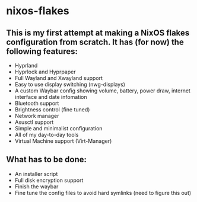# nixos-flakes
## This is my first attempt at making a NixOS flakes configuration from scratch. It has (for now) the following features: 
- Hyprland
- Hyprlock and Hyprpaper
- Full Wayland and Xwayland support
- Easy to use display switching (nwg-displays)
- A custom Waybar config showing volume, battery, power draw, internet interface and date infomation
- Bluetooth support
- Brightness control (fine tuned)
- Network manager
- Asusctl support
- Simple and minimalist configuration
- All of my day-to-day tools
- Virtual Machine support (Virt-Manager)

## What has to be done:
- An installer script
- Full disk encryption support
- Finish the waybar
- Fine tune the config files to avoid hard symlinks (need to figure this out)
